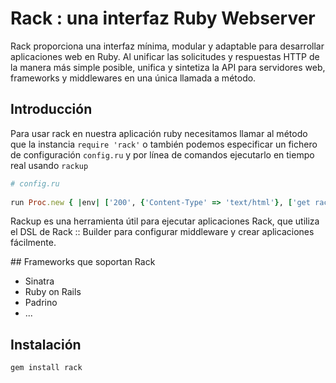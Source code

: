 # Rack : una interfaz Ruby Webserver

Rack proporciona una interfaz mínima, modular y adaptable para desarrollar aplicaciones web en Ruby. Al unificar las solicitudes y respuestas HTTP de la manera más simple posible, unifica y sintetiza la API para servidores web, frameworks y  middlewares en una única llamada a método.

## Introducción

Para usar rack en nuestra aplicación ruby necesitamos llamar al método que la instancia ``require 'rack'`` o también podemos especificar un fichero de configuración ``config.ru``
y por línea de comandos ejecutarlo en tiempo real usando ``rackup``

```Ruby
# config.ru
 
run Proc.new { |env| ['200', {'Content-Type' => 'text/html'}, ['get rack\'d']] }

```
Rackup es una herramienta útil para ejecutar aplicaciones Rack, que utiliza el DSL de Rack :: Builder para configurar middleware y crear aplicaciones fácilmente.

## Frameworks que soportan Rack

* Sinatra
* Ruby on Rails
* Padrino
* ...

## Instalación

```Ruby
gem install rack
```